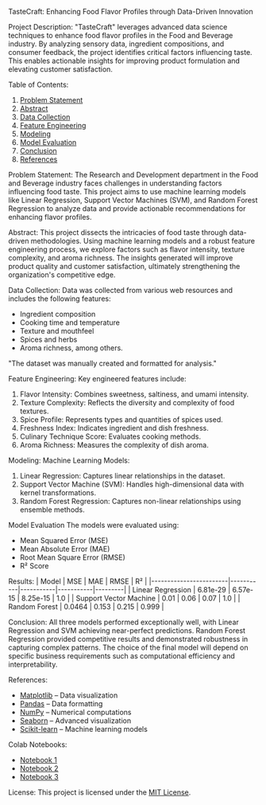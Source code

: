 TasteCraft: Enhancing Food Flavor Profiles through Data-Driven Innovation

Project Description:
"TasteCraft" leverages advanced data science techniques to enhance food flavor profiles in the Food and Beverage industry. 
By analyzing sensory data, ingredient compositions, and consumer feedback, the project identifies critical factors 
influencing taste. This enables actionable insights for improving product formulation and elevating customer satisfaction.

Table of Contents:
1. [Problem Statement](#problem-statement)
2. [Abstract](#abstract)
3. [Data Collection](#data-collection)
4. [Feature Engineering](#feature-engineering)
5. [Modeling](#modeling)
6. [Model Evaluation](#model-evaluation)
7. [Conclusion](#conclusion)
8. [References](#references)

Problem Statement:
The Research and Development department in the Food and Beverage industry faces challenges in understanding factors 
influencing food taste. This project aims to use machine learning models like Linear Regression, Support Vector Machines 
(SVM), and Random Forest Regression to analyze data and provide actionable recommendations for enhancing flavor profiles.

Abstract:
This project dissects the intricacies of food taste through data-driven methodologies. Using machine learning models and a 
robust feature engineering process, we explore factors such as flavor intensity, texture complexity, and aroma richness. The 
insights generated will improve product quality and customer satisfaction, ultimately strengthening the organization's 
competitive edge.

Data Collection:
Data was collected from various web resources and includes the following features:
- Ingredient composition
- Cooking time and temperature
- Texture and mouthfeel
- Spices and herbs
- Aroma richness, among others.

"The dataset was manually created and formatted for analysis."

Feature Engineering:
Key engineered features include:
1. Flavor Intensity: Combines sweetness, saltiness, and umami intensity.
2. Texture Complexity: Reflects the diversity and complexity of food textures.
3. Spice Profile: Represents types and quantities of spices used.
4. Freshness Index: Indicates ingredient and dish freshness.
5. Culinary Technique Score: Evaluates cooking methods.
6. Aroma Richness: Measures the complexity of dish aroma.

Modeling:
Machine Learning Models:
1. Linear Regression: Captures linear relationships in the dataset.
2. Support Vector Machine (SVM): Handles high-dimensional data with kernel transformations.
3. Random Forest Regression: Captures non-linear relationships using ensemble methods.

Model Evaluation
The models were evaluated using:
- Mean Squared Error (MSE)
- Mean Absolute Error (MAE)
- Root Mean Square Error (RMSE)
- R² Score

Results:
| Model                  | MSE       | MAE       | RMSE      | R²      |
|------------------------|-----------|-----------|-----------|---------|
| Linear Regression      | 6.81e-29  | 6.57e-15  | 8.25e-15  | 1.0     |
| Support Vector Machine | 0.01      | 0.06      | 0.07      | 1.0     |
| Random Forest          | 0.0464    | 0.153     | 0.215     | 0.999   |

Conclusion:
All three models performed exceptionally well, with Linear Regression and SVM achieving near-perfect predictions. Random 
Forest Regression provided competitive results and demonstrated robustness in capturing complex patterns. The choice of the 
final model will depend on specific business requirements such as computational efficiency and interpretability.

References:
- [Matplotlib](https://matplotlib.org) – Data visualization
- [Pandas](https://pandas.pydata.org) – Data formatting
- [NumPy](https://numpy.org) – Numerical computations
- [Seaborn](https://seaborn.pydata.org) – Advanced visualization
- [Scikit-learn](https://scikit-learn.org) – Machine learning models

Colab Notebooks:
- [Notebook 1](https://colab.research.google.com/drive/1KIYzNSC-fNTM3LpjTn_LR9GOfsDSsh5M)
- [Notebook 2](https://colab.research.google.com/drive/1bP63go-M911zAxueDBrYk3apteTUKjF7)
- [Notebook 3](https://colab.research.google.com/drive/1bP63go-M911zAxueDBrYk3apteTUKjF7 )

License:
This project is licensed under the [MIT License](LICENSE).
